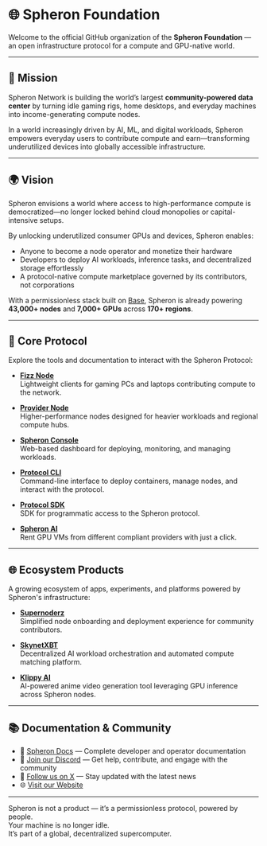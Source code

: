 # 🌐 Spheron Foundation

Welcome to the official GitHub organization of the **Spheron Foundation** — an open infrastructure protocol for a compute and GPU-native world.

---

## 🚀 Mission

Spheron Network is building the world’s largest **community-powered data center** by turning idle gaming rigs, home desktops, and everyday machines into income-generating compute nodes.

In a world increasingly driven by AI, ML, and digital workloads, Spheron empowers everyday users to contribute compute and earn—transforming underutilized devices into globally accessible infrastructure.

---

## 🌍 Vision

Spheron envisions a world where access to high-performance compute is democratized—no longer locked behind cloud monopolies or capital-intensive setups.

By unlocking underutilized consumer GPUs and devices, Spheron enables:
- Anyone to become a node operator and monetize their hardware
- Developers to deploy AI workloads, inference tasks, and decentralized storage effortlessly
- A protocol-native compute marketplace governed by its contributors, not corporations

With a permissionless stack built on [Base](https://base.org), Spheron is already powering **43,000+ nodes** and **7,000+ GPUs** across **170+ regions**.

---

## 🧱 Core Protocol

Explore the tools and documentation to interact with the Spheron Protocol:
  
- **[Fizz Node](https://docs.spheron.network/fizz)**  
  Lightweight clients for gaming PCs and laptops contributing compute to the network.

- **[Provider Node](https://docs.spheron.network/providers)**  
  Higher-performance nodes designed for heavier workloads and regional compute hubs.
  
- **[Spheron Console](https://console.spheron.network)**  
  Web-based dashboard for deploying, monitoring, and managing workloads.

- **[Protocol CLI](https://docs.spheron.network/rent-gpu/protocol-cli)**  
  Command-line interface to deploy containers, manage nodes, and interact with the protocol.

- **[Protocol SDK](https://docs.spheron.network/protocol-sdk)**  
  SDK for programmatic access to the Spheron protocol.

- **[Spheron AI](https://spheron.ai)**  
  Rent GPU VMs from different compliant providers with just a click.

---

## 🌐 Ecosystem Products

A growing ecosystem of apps, experiments, and platforms powered by Spheron's infrastructure:

- **[Supernoderz](https://supernoderz.com)**  
  Simplified node onboarding and deployment experience for community contributors.

- **[SkynetXBT](https://skynetxbt.ai)**  
  Decentralized AI workload orchestration and automated compute matching platform.

- **[Klippy AI](https://klippyai.com)**  
  AI-powered anime video generation tool leveraging GPU inference across Spheron nodes.

---

## 📚 Documentation & Community

- 📖 [Spheron Docs](https://docs.spheron.network) — Complete developer and operator documentation  
- 💬 [Join our Discord](https://sphn.wiki/discord) — Get help, contribute, and engage with the community  
- 📣 [Follow us on X](https://sphn.wiki/x) — Stay updated with the latest news  
- 🌐 [Visit our Website](https://spheron.network)

---

Spheron is not a product — it’s a permissionless protocol, powered by people.  
Your machine is no longer idle.  
It’s part of a global, decentralized supercomputer.
